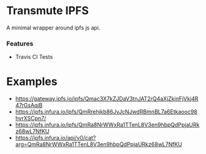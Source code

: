 # Transmute IPFS

A minimal wrapper around ipfs js api.

### Features

- Travis CI Tests

# Examples

- https://gateway.ipfs.io/ipfs/Qmac3X7kZJDaV3tnJAT2rQ4aXjZkjnFjVkj4R47rGsAqjB
- https://ipfs.infura.io/ipfs/QmRrehjkb86JvJcNJwdRBmnBL7a6Etkaooc98hvrXSCpn7/
- https://ipfs.infura.io/ipfs/QmRa8NrWWxRa1TTenL8V3en9hbpQdPpjaURkz68wL7NfKU
- https://ipfs.infura.io/api/v0/cat?arg=QmRa8NrWWxRa1TTenL8V3en9hbpQdPpjaURkz68wL7NfKU
